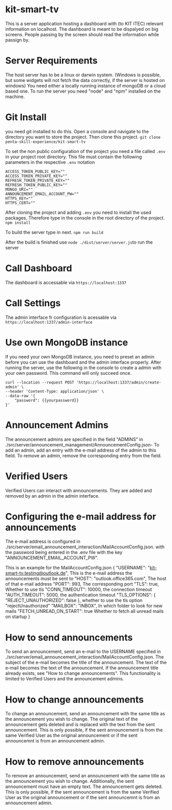 # kit-smart-tv

This is a server application hosting a dashboard with (to KIT ITEC) relevant information on localhost. The dashboard is meant to be dispalyed on big screens. People passing by the screen should read the information while passign by.

# Server Requirements
The host server has to be a linux or darwin system. (Windows is possible, but some widgets will not fetch the data correctly, if the server is hosted on windows)
You need either a locally running instance of mongoDB or a cloud based one.
To run the server you need "node" and "npm" installed on the machine.



# Git Install
you need git installed to do this.
Open a console and navigate to the directory you want to store the project. Then clone this project.
`git clone penta-skill-experience/kit-smart-tv`


To set the non public configuration of the project you need a file called `.env` in your project root directory.
This file must contain the following parameters in the respective `.env` notation

```
ACCESS_TOKEN_PUBLIC_KEY=""
ACCESS_TOKEN_PRIVATE_KEY=""
REFRESH_TOKEN_PRIVATE_KEY=""
REFRESH_TOKEN_PUBLIC_KEY=""
MONGO_URI=""
ANNOUNCEMENT_EMAIL_ACCOUNT_PW=""
HTTPS_KEY=""
HTTPS_CERT=""
```


After cloning the project and adding `.env` you need to install the used packages. Therefore type in the console in the root directory of the project.
`npm install`

To build the server type in next.
`npm run build`

After the build is finished use `node ./dist/server/server.js`to run the server


# Call Dashboard
The dashboard is accessable via `https://localhost:1337`

# Call Settings
The admin interface fr configuration is acessable via `https://localhost:1337/admin-interface`

# Use own MongoDB instance

If you need your own MongoDB instance, you need to preset an admin before you can use the dashboard and the admin interface properly.
After running the server, use the following in the console to create a admin with your own password. This command will only succeed once.

```
curl --location --request POST 'https://localhost:1337/admin/create-admin' \
--header 'Content-Type: application/json' \
--data-raw '{
    "password": {{yourpassword}}
}'
```


# Announcement Admins

The announcement admins are specified in the field "ADMINS" in ./src/server/announcement_management/AnnouncementConfig.json-
To add an admin, add an entry with the e-mail address of the admin to this field.
To remove an admin, remove the corresponding entry from the field.

# Verified Users

Verified Users can interact with announcements. They are added and removed by an admin in the admin interface.

# Configuring the e-mail address for announcements

The e-mail address is configured in ./src/server/email_announcement_interaction/MailAccountConfig.json. with the password being entered in
the .env file with the key "ANNOUNCEMENT_EMAIL_ACCOUNT_PW".

This is an example for the MailAccountConfig.json
{
  "USERNAME": "kit-smart-tv.testing@outlook.de",    This is the e-mail address the announcements must be sent to
  "HOST": "outlook.office365.com",                  The host of that e-mail address
  "PORT": 993,                                      The corresponding port
  "TLS": true,                                      Whether to use tls
  "CONN_TIMEOUT": 10000,                            the connection timeout
  "AUTH_TIMEOUT": 5000,                             the authentication timeout
  "TLS_OPTIONS": { "REJECT_UNAUTHORIZED": false },  whether to use the tls option "rejectUnauthorized"
  "MAILBOX": "INBOX",                               In which folder to look for new mails
  "FETCH_UNREAD_ON_START": true                     Whether to fetch all unread mails on startup
}

# How to send announcements

To send an announcement, send an e-mail to the USERNAME specified in ./src/server/email_announcement_interaction/MailAccountConfig.json.
The subject of the e-mail becomes the title of the announcement.
The text of the e-mail becomes the text of the announcement.
If the announcement title already exists, see "How to change announcements".
This functionality is limited to Verified Users and the announcement admins.

# How to change announcements

To change an announcement, send an announcement with the same title as the announcement you wish to change.
The original text of the announcement gets deleted and is replaced with the text from the sent announcement.
This is only possible, if the sent announcement is from the same Verified User as the original announcement or if the sent announcemnt is from
an announcement admin.

# How to remove announcements

To remove an announcement, send an announcement with the same title as the announcement you wish to change. Additionally, the sent 
announcement must have an empty text.
The announcement gets deleted.
This is only possible, if the sent announcement is from the same Verified User as the original announcement or if the sent announcemnt is from
an announcement admin.

